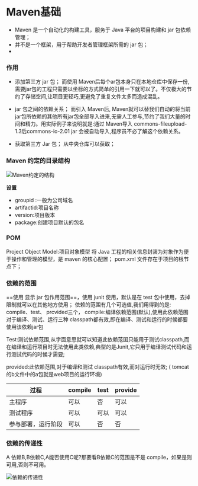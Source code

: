 # Maven基础

- Maven 是一个自动化的构建工具，服务于 Java 平台的项目构建和 jar 包依赖管理；
- 并不是一个框架，用于帮助开发者管理框架所需的 jar 包；
- 


### 作用
- 添加第三方 jar 包；
而使用 Maven后每个ar包本身只在本地仓库中保存一份,需要jar包的工程只需要以坐标的方式简单的引用一下就可以了。不仅极大的节约了存储空间,让项目更轻巧,更避免了重复文件太多而造成混乱。

- jar 包之间的依赖关系；
而引入 Maven后, Maven就可以替我们自动的将当前jar包所依赖的其他所有jar包全部导入进来,无需人工参与,节约了我们大量的时间和精力。用实际例子来说明就是:通过 Maven导入 commons-fileupload-1.3后commons-io-2.01 jar 会被自动导入,程序员不必了解这个依赖关系。

- 获取第三方 Jar 包；
从中央仓库可以获取；


### Maven 约定的目录结构

![Maven约定的结构]($resource/Maven%E7%BA%A6%E5%AE%9A%E7%9A%84%E7%BB%93%E6%9E%84.png)


**设置**
- groupid :一般为公司域名
- artifactid:项目名称
- version:项目版本
- package:创建项目默认的包名


### POM
Project Object Model:项目对象模型
将 Java 工程的相关信息封装为对象作为便于操作和管理的模型，是 maven 的核心配置；
pom.xml 文件存在于项目的根节点下；


### 依赖的范围

==使用 <scope>显示 jar 包作用范围==，使用 junit 使用，默认是在 test 包中使用，去掉限制就可以在其他地方使用；
依赖的范围有几个可选值,我们用得到的是: compile、test、 prcvided三个，
compile:编译依赖范围(默认),使用此依赖范围对于编译、测试、运行三种 classpath都有效,即在编译、测试和运行的时候都要使用该依赖jar包

Test:测试依赖范围,从字面意思就可以知道此依赖范囯只能用于测试classpath,而在编译和运行项目时无法使用此类依赖,典型的是Junit,它只用于编译测试代码和运行测试代码的时候才需要;

provided:此依赖范围,对于编译和测试 classpath有效,而对运行时无效;
( tomcat的b文件中的a包就是web项目的运行环境)


 |过程 | compile | test | provide
 ---|---|----|---
主程序|可以| 否   |可以
测试程序|可以|可以|可以
参与部署，运行阶段|可以|否|否


### 依赖的传递性
A 依赖B,B依赖C,A能否使用C呢?那要看B依赖C的范围是不是 compile，如果是则可用,否则不可用。

![依赖的传递性]($resource/%E4%BE%9D%E8%B5%96%E7%9A%84%E4%BC%A0%E9%80%92%E6%80%A7.png)














